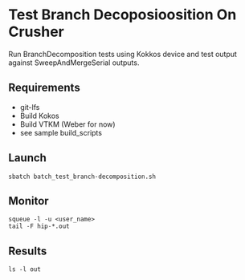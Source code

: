 # Test Branch Decoposioosition On Crusher

Run BranchDecomposition tests using Kokkos device and test output against SweepAndMergeSerial outputs.

## Requirements
  - git-lfs
  - Build Kokos
  - Build VTKM (Weber for now)
  - see sample build_scripts

## Launch

```
sbatch batch_test_branch-decomposition.sh
```

## Monitor

```
squeue -l -u <user_name>
tail -F hip-*.out
```
## Results

```
ls -l out
```
